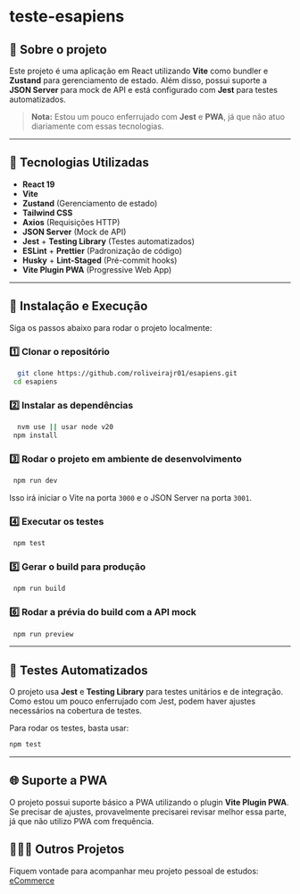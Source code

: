 # teste-esapiens

## 📌 Sobre o projeto
Este projeto é uma aplicação em React utilizando **Vite** como bundler e **Zustand** para gerenciamento de estado. Além disso, possui suporte a **JSON Server** para mock de API e está configurado com **Jest** para testes automatizados.

> **Nota:** Estou um pouco enferrujado com **Jest** e **PWA**, já que não atuo diariamente com essas tecnologias. 

---

## 🚀 Tecnologias Utilizadas
- **React 19**
- **Vite**
- **Zustand** (Gerenciamento de estado)
- **Tailwind CSS**
- **Axios** (Requisições HTTP)
- **JSON Server** (Mock de API)
- **Jest** + **Testing Library** (Testes automatizados)
- **ESLint** + **Prettier** (Padronização de código)
- **Husky** + **Lint-Staged** (Pré-commit hooks)
- **Vite Plugin PWA** (Progressive Web App)

---

## 🔧 Instalação e Execução
Siga os passos abaixo para rodar o projeto localmente:

### 1️⃣ Clonar o repositório
```sh
  git clone https://github.com/roliveirajr01/esapiens.git
 cd esapiens
```

### 2️⃣ Instalar as dependências
```sh
  nvm use || usar node v20
 npm install
```

### 3️⃣ Rodar o projeto em ambiente de desenvolvimento
```sh
 npm run dev
```
Isso irá iniciar o Vite na porta `3000` e o JSON Server na porta `3001`.

### 4️⃣ Executar os testes
```sh
 npm test
```

### 5️⃣ Gerar o build para produção
```sh
 npm run build
```

### 6️⃣ Rodar a prévia do build com a API mock
```sh
 npm run preview
```

---

## 🧪 Testes Automatizados
O projeto usa **Jest** e **Testing Library** para testes unitários e de integração. Como estou um pouco enferrujado com Jest, podem haver ajustes necessários na cobertura de testes.

Para rodar os testes, basta usar:
```sh
npm test
```

---

## 🌐 Suporte a PWA
O projeto possui suporte básico a PWA utilizando o plugin **Vite Plugin PWA**. Se precisar de ajustes, provavelmente precisarei revisar melhor essa parte, já que não utilizo PWA com frequência.

## 🧑🏽‍💻 Outros Projetos
Fiquem vontade para acompanhar meu projeto pessoal de estudos: [eCommerce](https://github.com/roliveirajr01/ecommerce)